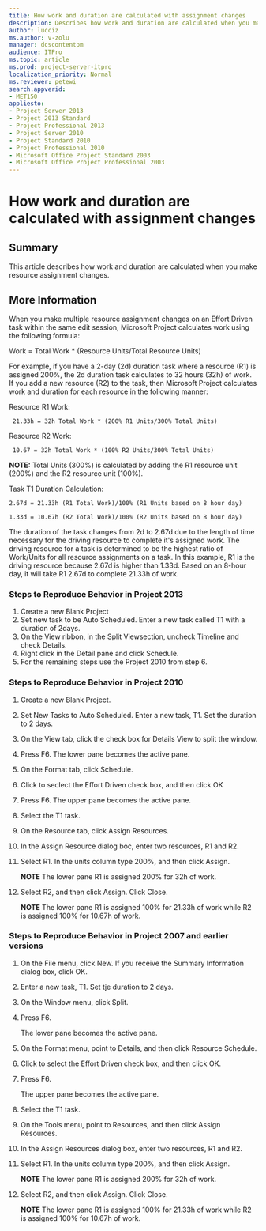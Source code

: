 ```yaml
---
title: How work and duration are calculated with assignment changes
description: Describes how work and duration are calculated when you make resource assignment changes.
author: lucciz
ms.author: v-zolu
manager: dcscontentpm
audience: ITPro 
ms.topic: article 
ms.prod: project-server-itpro
localization_priority: Normal
ms.reviewer: petewi 
search.appverid: 
- MET150
appliesto:
- Project Server 2013
- Project 2013 Standard
- Project Professional 2013
- Project Server 2010
- Project Standard 2010
- Project Professional 2010
- Microsoft Office Project Standard 2003
- Microsoft Office Project Professional 2003
---
```


# How work and duration are calculated with assignment changes

##  Summary

This article describes how work and duration are calculated when you make resource assignment changes.

##  More Information

When you make multiple resource assignment changes on an Effort Driven task within the same edit session, Microsoft Project calculates work using the following formula:

Work = Total Work * (Resource Units/Total Resource Units)

For example, if you have a 2-day (2d) duration task where a resource (R1) is assigned 200%, the 2d duration task calculates to 32 hours (32h) of work. If you add a new resource (R2) to the task, then Microsoft Project calculates work and duration for each resource in the following manner:

Resource R1 Work:

     21.33h = 32h Total Work * (200% R1 Units/300% Total Units)

 Resource R2 Work:

     10.67 = 32h Total Work * (100% R2 Units/300% Total Units)

 **NOTE:** Total Units (300%) is calculated by adding the R1 resource unit (200%) and the R2 resource unit (100%).

Task T1 Duration Calculation:

    2.67d = 21.33h (R1 Total Work)/100% (R1 Units based on 8 hour day)

    1.33d = 10.67h (R2 Total Work)/100% (R2 Units based on 8 hour day)
 The duration of the task changes from 2d to 2.67d due to the length of time necessary for the driving resource to complete it's assigned work. The driving resource for a task is determined to be the highest ratio of Work/Units for all resource assignments on a task. In this example, R1 is the driving resource because 2.67d is higher than 1.33d. Based on an 8-hour day, it will take R1 2.67d to complete 21.33h of work.

### Steps to Reproduce Behavior in Project 2013


1. Create a new Blank Project   
2. Set new task to be Auto Scheduled. Enter a new task called T1 with a duration of 2days.   
3. On the View ribbon, in the Split Viewsection, uncheck Timeline and check Details.    
4. Right click in the Detail pane and click Schedule.   
5. For the remaining steps use the Project 2010 from step 6.   


### Steps to Reproduce Behavior in Project 2010


1. Create a new Blank Project.   
2. Set New Tasks to Auto Scheduled. Enter a new task, T1. Set the duration to 2 days.   
3. On the View tab, click the check box for Details View to split the window.   
4. Press F6. The lower pane becomes the active pane.   
5. On the Format tab, click Schedule.   
6. Click to seclect the Effort Driven check box, and then click OK   
7. Press F6. The upper pane becomes the active pane.   
8. Select the T1 task.   
9. On the Resource tab, click Assign Resources.   
10. In the Assign Resource dialog boc, enter two resources, R1 and R2.   
11. Select R1. In the units column type 200%, and then click Assign. 

    **NOTE** The lower pane R1 is assigned 200% for 32h of work.   
12. Select R2, and then click Assign. Click Close.   

    **NOTE** The lower pane R1 is assigned 100% for 21.33h of work while R2 is assigned 100% for 10.67h of work.

### Steps to Reproduce Behavior in Project 2007 and earlier versions


1. On the File menu, click New. If you receive the Summary Information dialog box, click OK.   
2. Enter a new task, T1. Set tje duration to 2 days.   
3. On the Window menu, click Split.   
4. Press F6.

   The lower pane becomes the active pane.
   
5. On the Format menu, point to Details, and then click Resource Schedule.   
6. Click to select the Effort Driven check box, and then click OK.   
7. Press F6.

    The upper pane becomes the active pane. 
  
8. Select the T1 task.   
9. On the Tools menu, point to Resources, and then click Assign Resources.   
10. In the Assign Resources dialog box, enter two resources, R1 and R2.   
11. Select R1. In the units column type 200%, and then click Assign.

    **NOTE** The lower pane R1 is assigned 200% for 32h of work.   
12. Select R2, and then click Assign. Click Close. 
    
    **NOTE** The lower pane R1 is assigned 100% for 21.33h of work while R2 is assigned 100% for 10.67h of work.
   
